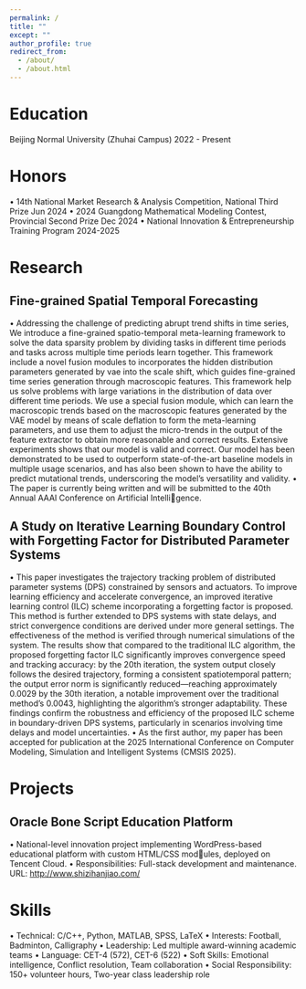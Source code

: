 ```yaml
---
permalink: /
title: ""
except: ""
author_profile: true
redirect_from: 
  - /about/
  - /about.html
---
```


Education
======
Beijing Normal University (Zhuhai Campus) 2022 - Present

Honors
======
• 14th National Market Research & Analysis Competition, National Third Prize Jun 2024
• 2024 Guangdong Mathematical Modeling Contest, Provincial Second Prize Dec 2024
• National Innovation & Entrepreneurship Training Program 2024-2025

Research
======
Fine-grained Spatial Temporal Forecasting
------
• Addressing the challenge of predicting abrupt trend shifts in time series, We introduce a fine-grained spatio-temporal
meta-learning framework to solve the data sparsity problem by dividing tasks in different time periods and tasks
across multiple time periods learn together. This framework include a novel fusion modules to incorporates the
hidden distribution parameters generated by vae into the scale shift, which guides fine-grained time series generation
through macroscopic features. This framework help us solve problems with large variations in the distribution of data
over different time periods. We use a special fusion module, which can learn the macroscopic trends based on the
macroscopic features generated by the VAE model by means of scale deflation to form the meta-learning parameters,
and use them to adjust the micro-trends in the output of the feature extractor to obtain more reasonable and correct
results. Extensive experiments shows that our model is valid and correct. Our model has been demonstrated to be
used to outperform state-of-the-art baseline models in multiple usage scenarios, and has also been shown to have the
ability to predict mutational trends, underscoring the model’s versatility and validity.
• The paper is currently being written and will be submitted to the 40th Annual AAAI Conference on Artificial Intelligence.

A Study on Iterative Learning Boundary Control with Forgetting Factor for Distributed Parameter
Systems
------
• This paper investigates the trajectory tracking problem of distributed parameter systems (DPS) constrained by sensors
and actuators. To improve learning efficiency and accelerate convergence, an improved iterative learning control (ILC)
scheme incorporating a forgetting factor is proposed. This method is further extended to DPS systems with state delays,
and strict convergence conditions are derived under more general settings. The effectiveness of the method is verified
through numerical simulations of the system. The results show that compared to the traditional ILC algorithm, the
proposed forgetting factor ILC significantly improves convergence speed and tracking accuracy: by the 20th iteration,
the system output closely follows the desired trajectory, forming a consistent spatiotemporal pattern; the output error
norm is significantly reduced—reaching approximately 0.0029 by the 30th iteration, a notable improvement over the
traditional method’s 0.0043, highlighting the algorithm’s stronger adaptability. These findings confirm the robustness
and efficiency of the proposed ILC scheme in boundary-driven DPS systems, particularly in scenarios involving time
delays and model uncertainties.
• As the first author, my paper has been accepted for publication at the 2025 International Conference on Computer
Modeling, Simulation and Intelligent Systems (CMSIS 2025).

Projects
======
Oracle Bone Script Education Platform
------
• National-level innovation project implementing WordPress-based educational platform with custom HTML/CSS modules, deployed on Tencent Cloud.
• Responsibilities: Full-stack development and maintenance. URL: http://www.shizihanjiao.com/

Skills
======
• Technical: C/C++, Python, MATLAB, SPSS, LaTeX
• Interests: Football, Badminton, Calligraphy
• Leadership: Led multiple award-winning academic teams
• Language: CET-4 (572), CET-6 (522)
• Soft Skills: Emotional intelligence, Conflict resolution, Team collaboration
• Social Responsibility: 150+ volunteer hours, Two-year class leadership role
